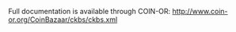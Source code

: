 Full documentation is available through COIN-OR:
http://www.coin-or.org/CoinBazaar/ckbs/ckbs.xml
	


